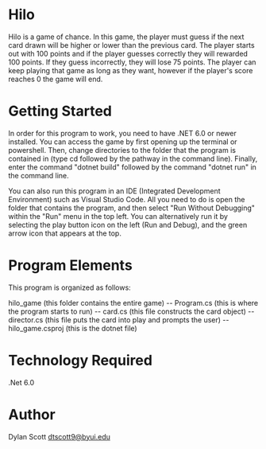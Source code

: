 # Hilo

Hilo is a game of chance. In this game, the player must guess
if the next card drawn will be higher or lower than the previous 
card. The player starts out with 100 points and if the player 
guesses correctly they will rewarded 100 points. If they guess 
incorrectly, they will lose 75 points. The player can keep playing
that game as long as they want, however if the player's score reaches
0 the game will end. 

# Getting Started

In order for this program to work, you need to have .NET 6.0 or newer
installed. You can access the game by first opening up the terminal or 
powershell. Then, change directories to the folder that the program is 
contained in (type cd followed by the pathway in the command line). Finally,
enter the command "dotnet build" followed by the command "dotnet run" in the
command line. 

You can also run this program in an IDE (Integrated Development Environment)
such as Visual Studio Code. All you need to do is open the folder that contains
the program, and then select "Run Without Debugging" within the "Run" menu in
the top left. You can alternatively run it by selecting the play button icon
on the left (Run and Debug), and the green arrow icon that appears at the top. 

# Program Elements

This program is organized as follows:

hilo_game (this folder contains the entire game)
    -- Program.cs (this is where the program starts to run)
    -- card.cs (this file constructs the card object)
    -- director.cs (this file puts the card into play and prompts the user)
    -- hilo_game.csproj (this is the dotnet file)

# Technology Required

.Net 6.0

# Author

Dylan Scott
dtscott9@byui.edu 